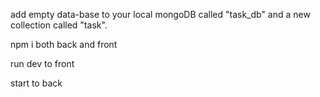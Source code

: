 add empty data-base to your local mongoDB called "task_db" and a new collection called "task".

npm i both back and front

run dev to front

start to back
